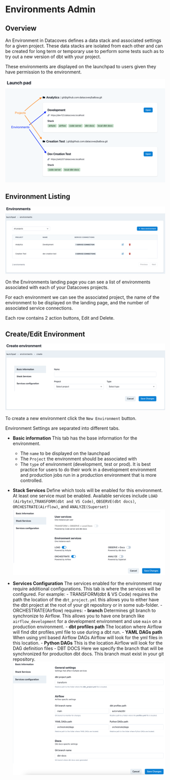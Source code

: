 # Environments Admin

## Overview

An Environment in Datacoves defines a data stack and associated settings for a given project. These data stacks are isolated from each other and can be created for long term or temporary use to perform some tests such as to try out a new version of dbt with your project.

These environments are displayed on the launchpad to users given they have permission to the environment.

![Launch Pad](./assets/launchpad_environments_projects.png)

## Environment Listing

![Environments Listing](./assets/environments_landing.png)

On the Environments landing page you can see a list of environments associated with each of your Datacoves projects.

For each environment we can see the associated project, the name of the environment to be displayed on the landing page, and the number of associated service connections.

Each row contains 2 action buttons, Edit and Delete.

## Create/Edit Environment

![Environments Create or Edit Page](./assets/environments_editnew_page.png)

To create a new environment click the `New Environment` button.

Environment Settings are separated into different tabs.

- **Basic information** This tab has the base information for the environment.

  - The `name` to be displayed on the launchpad
  - The `Project` the environment should be associated with
  - The `type` of environment (development, test or prod). It is best practice for users to do their work in a development environment and production jobs run in a production environment that is more controlled.

- **Stack Services** Define which tools will be enabled for this environment. At least one service must be enabled. Available services include `LOAD (Airbyte)`,`TRANSFORM(dbt and VS Code)`, `OBSERVE(dbt docs)`, `ORCHESTRATE(Airflow)`, and `ANALYZE(Superset)`
  ![Environments Create or Edit Stack Services](./assets/environments_editnew_stackservices.png)

- **Services Configuration** The services enabled for the environment may require additional configurations. This tab is where the services will be configured. For example: - TRANSFORM(dbt & VS Code) requires the path the location of the `dbt_project.yml` this allows you to either have the dbt project at the root of your git repository or in some sub-folder. - ORCHESTRATE(Airflow) requires: - **branch** Determines git branch to synchronize to Airflow. This allows you to have one branch like `airflow_development` for a development environment and use `main` on a production environment. - **dbt profiles path** The location where Airflow will find dbt profiles.yml file to use during a dbt run. - **YAML DAGs path** When using yml based Airflow DAGs Airflow will look for the yml files in this location. - **Python DAGs** This is the location Airflow will look for the DAG definition files - DBT DOCS Here we specify the branch that will be synchronized for produciton dbt docs. This branch must exist in your git repository.
  ![Environments Create or Edit Services Configuration](./assets/environments_editnew_servicesconfig.png)
